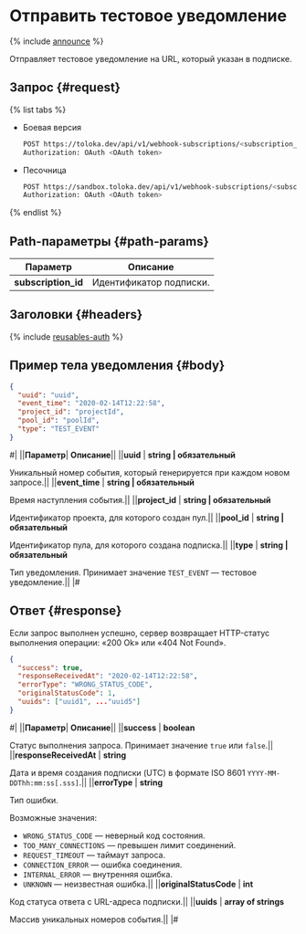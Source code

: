 # Отправить тестовое уведомление

{% include [announce](../_includes/announce.md) %}

Отправляет тестовое уведомление на URL, который указан в подписке.

## Запрос {#request}

{% list tabs %}

- Боевая версия

    ```bash
    POST https://toloka.dev/api/v1/webhook-subscriptions/<subscription_id>/test
    Authorization: OAuth <OAuth token>
    ```

- Песочница

    ```bash
    POST https://sandbox.toloka.dev/api/v1/webhook-subscriptions/<subscription_id>/test
    Authorization: OAuth <OAuth token>
    ```

{% endlist %}

## Path-параметры {#path-params}

Параметр | Описание
----- | -----
**subscription_id** | Идентификатор подписки.

## Заголовки {#headers}

{% include [reusables-auth](../_includes/reusables/id-reusables/auth.md) %}

## Пример тела уведомления {#body}

```json
{
  "uuid": "uuid",
  "event_time": "2020-02-14T12:22:58",
  "project_id": "projectId",
  "pool_id": "poolId",
  "type": "TEST_EVENT"
}
```

#|
||**Параметр**| **Описание**||
||**uuid** | **string \| обязательный**

Уникальный номер события, который генерируется при каждом новом запросе.||
||**event_time** | **string \| обязательный**

Время наступления события.||
||**project_id** | **string \| обязательный**

Идентификатор проекта, для которого создан пул.||
||**pool_id** | **string \| обязательный**

Идентификатор пула, для которого создана подписка.||
||**type** | **string \| обязательный**

Тип уведомления.
Принимает значение `TEST_EVENT` — тестовое уведомление.||
|#

## Ответ {#response}

Если запрос выполнен успешно, сервер возвращает HTTP-статус выполнения операции: «200 Ok» или «404 Not Found».

```json
{
  "success": true,
  "responseReceivedAt": "2020-02-14T12:22:58",
  "errorType": "WRONG_STATUS_CODE",
  "originalStatusCode": 1,
  "uuids": ["uuid1", ..."uuid5"]
}
```

#|
||**Параметр**| **Описание**||
||**success** | **boolean**

Статус выполнения запроса.
Принимает значение `true` или `false`.||
||**responseReceivedAt** | **string**

Дата и время создания подписки (UTC) в формате ISO 8601 `YYYY-MM-DDThh:mm:ss[.sss]`.||
||**errorType** | **string**

Тип ошибки.

Возможные значения:

- `WRONG_STATUS_CODE` — неверный код состояния.
- `TOO_MANY_CONNECTIONS` — превышен лимит соединений.
- `REQUEST_TIMEOUT` — таймаут запроса.
- `CONNECTION_ERROR` — ошибка соединения.
- `INTERNAL_ERROR` — внутренняя ошибка.
- `UNKNOWN` — неизвестная ошибка.||
||**originalStatusCode** | **int**

Код статуса ответа с URL-адреса подписки.||
||**uuids** | **array of strings**

Массив уникальных номеров события.||
|#